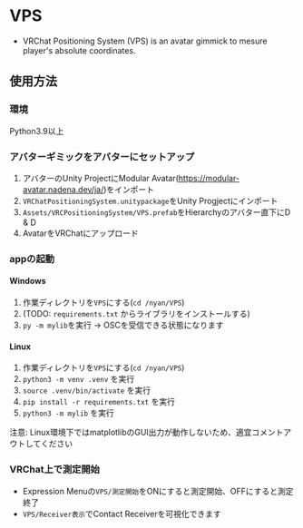 # VPS
* VRChat Positioning System (VPS) is an avatar gimmick to mesure player's absolute coordinates.

## 使用方法

### 環境
Python3.9以上

### アバターギミックをアバターにセットアップ
1. アバターのUnity ProjectにModular Avatar(https://modular-avatar.nadena.dev/ja/)をインポート
2. `VRChatPositioningSystem.unitypackage`をUnity Progjectにインポート
3. `Assets/VRCPositioningSystem/VPS.prefab`をHierarchyのアバター直下にD & D
4. AvatarをVRChatにアップロード

### appの起動

#### Windows

1. 作業ディレクトリを`VPS`にする(`cd /nyan/VPS`)
2. (TODO: `requirements.txt` からライブラリをインストールする)
3. `py -m mylib`を実行 -> OSCを受信できる状態になります

#### Linux

1. 作業ディレクトリを`VPS`にする(`cd /nyan/VPS`)
2. `python3 -m venv .venv` を実行
3. `source .venv/bin/activate` を実行
3. `pip install -r requirements.txt` を実行
4. `python3 -m mylib` を実行

注意: Linux環境下ではmatplotlibのGUI出力が動作しないため、適宜コメントアウトしてください

### VRChat上で測定開始
* Expression Menuの`VPS/測定開始`をONにすると測定開始、OFFにすると測定終了
* `VPS/Receiver表示`でContact Receiverを可視化できます
